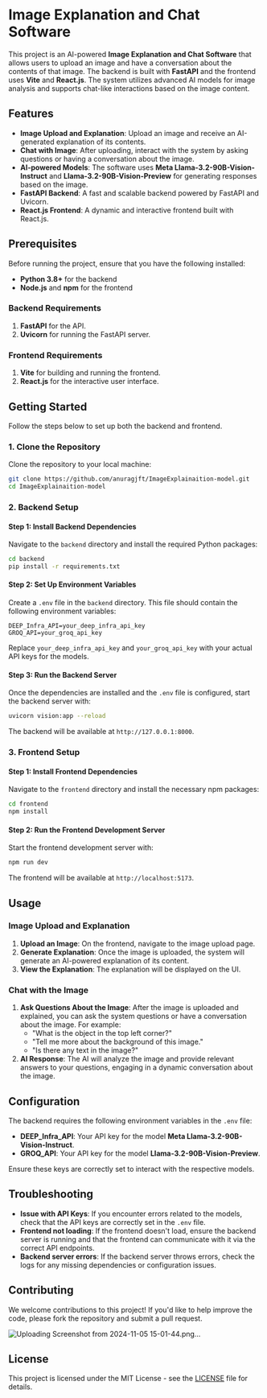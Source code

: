 # Image Explanation and Chat Software

This project is an AI-powered **Image Explanation and Chat Software** that allows users to upload an image and have a conversation about the contents of that image. The backend is built with **FastAPI** and the frontend uses **Vite** and **React.js**. The system utilizes advanced AI models for image analysis and supports chat-like interactions based on the image content.

## Features

- **Image Upload and Explanation**: Upload an image and receive an AI-generated explanation of its contents.
- **Chat with Image**: After uploading, interact with the system by asking questions or having a conversation about the image.
- **AI-powered Models**: The software uses **Meta Llama-3.2-90B-Vision-Instruct** and **Llama-3.2-90B-Vision-Preview** for generating responses based on the image.
- **FastAPI Backend**: A fast and scalable backend powered by FastAPI and Uvicorn.
- **React.js Frontend**: A dynamic and interactive frontend built with React.js.

## Prerequisites

Before running the project, ensure that you have the following installed:

- **Python 3.8+** for the backend
- **Node.js** and **npm** for the frontend

### Backend Requirements

1. **FastAPI** for the API.
2. **Uvicorn** for running the FastAPI server.

### Frontend Requirements

1. **Vite** for building and running the frontend.
2. **React.js** for the interactive user interface.

## Getting Started

Follow the steps below to set up both the backend and frontend.

### 1. Clone the Repository

Clone the repository to your local machine:

```bash
git clone https://github.com/anuragjft/ImageExplainaition-model.git
cd ImageExplainaition-model
```

### 2. Backend Setup

#### Step 1: Install Backend Dependencies

Navigate to the `backend` directory and install the required Python packages:

```bash
cd backend
pip install -r requirements.txt
```

#### Step 2: Set Up Environment Variables

Create a `.env` file in the `backend` directory. This file should contain the following environment variables:

```plaintext
DEEP_Infra_API=your_deep_infra_api_key
GROQ_API=your_groq_api_key
```

Replace `your_deep_infra_api_key` and `your_groq_api_key` with your actual API keys for the models.

#### Step 3: Run the Backend Server

Once the dependencies are installed and the `.env` file is configured, start the backend server with:

```bash
uvicorn vision:app --reload
```

The backend will be available at `http://127.0.0.1:8000`.

### 3. Frontend Setup

#### Step 1: Install Frontend Dependencies

Navigate to the `frontend` directory and install the necessary npm packages:

```bash
cd frontend
npm install
```

#### Step 2: Run the Frontend Development Server

Start the frontend development server with:

```bash
npm run dev
```

The frontend will be available at `http://localhost:5173`.

## Usage

### Image Upload and Explanation

1. **Upload an Image**: On the frontend, navigate to the image upload page.
2. **Generate Explanation**: Once the image is uploaded, the system will generate an AI-powered explanation of its content.
3. **View the Explanation**: The explanation will be displayed on the UI.

### Chat with the Image

1. **Ask Questions About the Image**: After the image is uploaded and explained, you can ask the system questions or have a conversation about the image. For example:
   - "What is the object in the top left corner?"
   - "Tell me more about the background of this image."
   - "Is there any text in the image?"
2. **AI Response**: The AI will analyze the image and provide relevant answers to your questions, engaging in a dynamic conversation about the image.

## Configuration

The backend requires the following environment variables in the `.env` file:

- **DEEP_Infra_API**: Your API key for the model **Meta Llama-3.2-90B-Vision-Instruct**.
- **GROQ_API**: Your API key for the model **Llama-3.2-90B-Vision-Preview**.

Ensure these keys are correctly set to interact with the respective models.

## Troubleshooting

- **Issue with API Keys**: If you encounter errors related to the models, check that the API keys are correctly set in the `.env` file.
- **Frontend not loading**: If the frontend doesn't load, ensure the backend server is running and that the frontend can communicate with it via the correct API endpoints.
- **Backend server errors**: If the backend server throws errors, check the logs for any missing dependencies or configuration issues.

## Contributing

We welcome contributions to this project! If you'd like to help improve the code, please fork the repository and submit a pull request.

![Uploading Screenshot from 2024-11-05 15-01-44.png…]()
## License

This project is licensed under the MIT License - see the [LICENSE](LICENSE) file for details.
